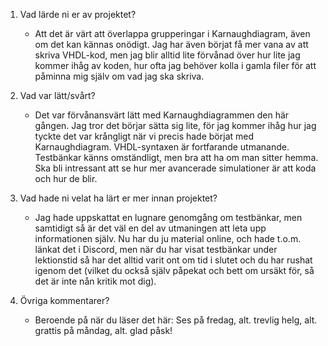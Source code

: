 1. Vad lärde ni er av projektet?
    - Att det är värt att överlappa grupperingar i Karnaughdiagram, även om det kan kännas onödigt. Jag har även börjat få mer vana av att skriva VHDL-kod, men jag blir alltid lite förvånad över hur lite jag kommer ihåg av koden, hur ofta jag behöver kolla i gamla filer för att påminna mig själv om vad jag ska skriva.

2. Vad var lätt/svårt?
    - Det var förvånansvärt lätt med Karnaughdiagrammen den här gången. Jag tror det börjar sätta sig lite, för jag kommer ihåg hur jag tyckte det var krångligt när vi precis hade börjat med Karnaughdiagram. VHDL-syntaxen är fortfarande utmanande. Testbänkar känns omständligt, men bra att ha om man sitter hemma. Ska bli intressant att se hur mer avancerade simulationer är att koda och hur de blir.

3. Vad hade ni velat ha lärt er mer innan projektet?
    - Jag hade uppskattat en lugnare genomgång om testbänkar, men samtidigt så är det väl en del av utmaningen att leta upp informationen själv. Nu har du ju material online, och hade t.o.m. länkat det i Discord, men när du har visat testbänkar under lektionstid så har det alltid varit ont om tid i slutet och du har rushat igenom det (vilket du också själv påpekat och bett om ursäkt för, så det är inte nån kritik mot dig). 

4. Övriga kommentarer?
    - Beroende på när du läser det här: Ses på fredag, alt. trevlig helg, alt. grattis på måndag, alt. glad påsk!